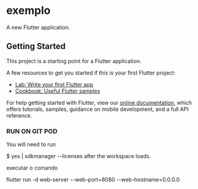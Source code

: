 # exemplo

A new Flutter application.

## Getting Started

This project is a starting point for a Flutter application.

A few resources to get you started if this is your first Flutter project:

- [Lab: Write your first Flutter app](https://flutter.dev/docs/get-started/codelab)
- [Cookbook: Useful Flutter samples](https://flutter.dev/docs/cookbook)

For help getting started with Flutter, view our
[online documentation](https://flutter.dev/docs), which offers tutorials,
samples, guidance on mobile development, and a full API reference.

### RUN ON GIT POD

You will need to run

$ yes | sdkmanager --licenses
after the workspace loads.

executar o comando 

flutter run -d web-server --web-port=8080 --web-hostname=0.0.0.0
